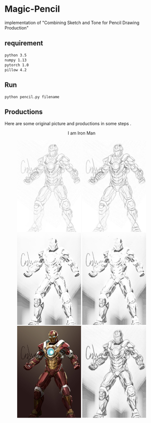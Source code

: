 # Magic-Pencil
implementation of "Combining Sketch and Tone for Pencil Drawing Production"

## requirement

	python 3.5
	numpy 1.13
	pytorch 1.0
	pillow 4.2

## Run

	python pencil.py filename


## Productions

Here are some original picture and productions in some steps .

<p align="center">I am Iron Man</p>
	
<div align="center">	
	<img src="output/test_gd.jpg" height="300"/>
	<img src="output/test_line.jpg" height="300"/>
	<img src="output/test_tone.jpg" height="300"/>
	<img src="output/test_texture.jpg" height="300"/>
	<img src="output/test4.jpg" height="300"/>
	<img src="output/test_result.jpg" height="300"/>
</div>